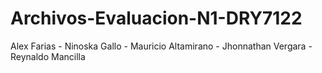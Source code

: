 # Archivos-Evaluacion-N1-DRY7122
Alex Farias - Ninoska Gallo - Mauricio Altamirano - Jhonnathan Vergara - Reynaldo Mancilla

